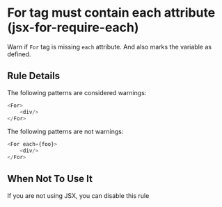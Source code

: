 # For tag must contain each attribute (jsx-for-require-each)

Warn if `For` tag is missing `each` attribute. And also marks the variable as defined.


## Rule Details

The following patterns are considered warnings:

```js
<For>
    <div/>
</For>
```

The following patterns are not warnings:

```js
<For each={foo}>
    <div/>
</For>
```

## When Not To Use It

If you are not using JSX, you can disable this rule
